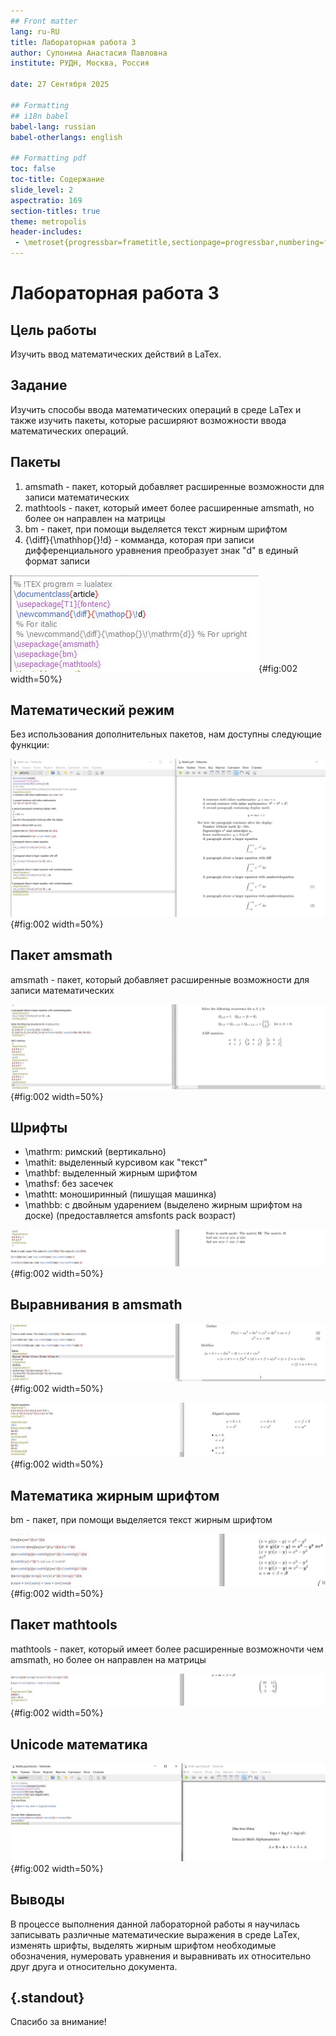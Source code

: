 ```yaml
---
## Front matter
lang: ru-RU
title: Лабораторная работа 3
author: Супонина Анастасия Павловна 
institute: РУДН, Москва, Россия

date: 27 Сентября 2025

## Formatting
## i18n babel
babel-lang: russian
babel-otherlangs: english

## Formatting pdf
toc: false
toc-title: Содержание
slide_level: 2
aspectratio: 169
section-titles: true
theme: metropolis
header-includes:
 - \metroset{progressbar=frametitle,sectionpage=progressbar,numbering=fraction}
---
```


# Лабораторная работа 3

## Цель работы

Изучить ввод математических действий в LaTex.

## Задание

Изучить способы ввода математических операций в среде LaTex и также изучить пакеты, которые расширяют возможности ввода математических операций.

## Пакеты

1) amsmath - пакет, который добавляет расширенные возможности для записи математических 
2) mathtools - пакет, который имеет более расширенные amsmath, но более он направлен на матрицы
3) bm - пакет, при помощи выделяется текст жирным шрифтом
4) \{\diff\}\{\mathhop\{\}\!d\} - комманда, которая при записи дифференциального уравнения преобразует знак "d" в единый формат записи

![package](CSlab3photo/Package.JPG){#fig:002 width=50%}

## Математический режим

Без использования дополнительных пакетов, нам доступны следующие функции:

![package](CSlab3photo/MathMode.JPG){#fig:002 width=50%}

## Пакет amsmath

amsmath - пакет, который добавляет расширенные возможности для записи математических 

![package](CSlab3photo/amsmath.JPG){#fig:002 width=50%}

## Шрифты

- \mathrm: римский (вертикально)
- \mathit: выделенный курсивом как "текст"
- \mathbf: выделенный жирным шрифтом 
- \mathsf: без засечек
- \mathtt: моноширинный (пишущая машинка)
- \mathbb: с двойным ударением (выделено жирным шрифтом на доске) (предоставляется amsfonts pack возраст)

![package](CSlab3photo/Fonts.JPG){#fig:002 width=50%}

## Выравнивания в amsmath

![package](CSlab3photo/amsmath2_1.JPG){#fig:002 width=50%}

![package](CSlab3photo/amsmath2_2.JPG){#fig:002 width=50%}

## Математика жирным шрифтом  

bm - пакет, при помощи выделяется текст жирным шрифтом

![package](CSlab3photo/BoldMath.JPG){#fig:002 width=50%}

## Пакет mathtools

mathtools - пакет, который имеет более расширенные возможночти чем amsmath, но более он направлен на матрицы

![package](CSlab3photo/mathtools.JPG){#fig:002 width=50%}

## Unicode математика

![package](CSlab3photo/Unicode_math.JPG){#fig:002 width=50%}

## Выводы

В процессе выполнения данной лабораторной работы я научилась записывать различные математические выражения в среде LaTex, изменять шрифты, выделять жирным шрифтом необходимые обозначения, нумеровать уравнения и выравнивать их относительно друг друга и относительно документа. 


## {.standout}

Спасибо за внимание!
